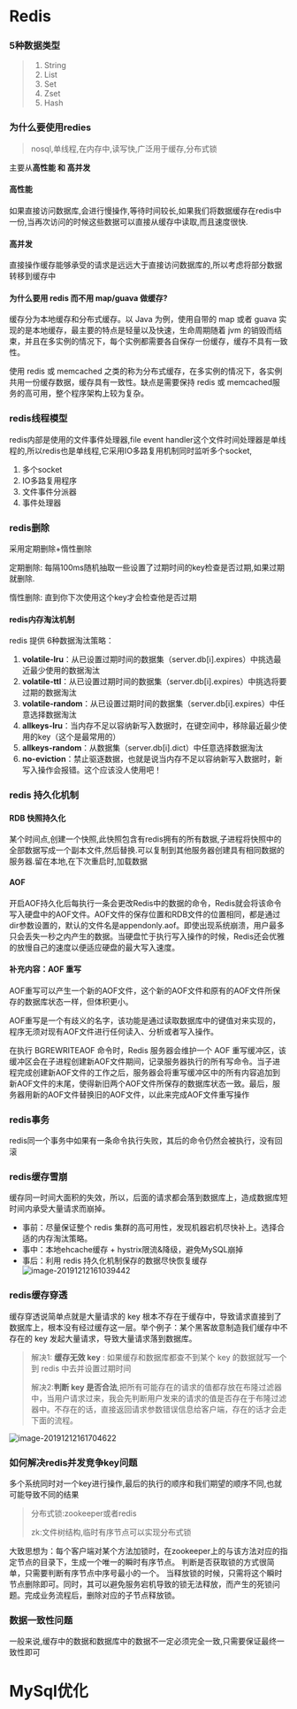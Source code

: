 

# Redis

### 5种数据类型

> 1. String
> 2. List
> 3. Set
> 4. Zset
> 5. Hash

### 为什么要使用redies

> nosql,单线程,在内存中,读写快,广泛用于缓存,分布式锁

主要从**高性能	和	高并发**

#### 高性能

如果直接访问数据库,会进行慢操作,等待时间较长,如果我们将数据缓存在redis中一份,当再次访问的时候这些数据可以直接从缓存中读取,而且速度很快.

#### 高并发

直接操作缓存能够承受的请求是远远大于直接访问数据库的,所以考虑将部分数据转移到缓存中

#### 为什么要用 redis 而不用 map/guava 做缓存?

缓存分为本地缓存和分布式缓存。以 Java 为例，使用自带的 map 或者 guava 实现的是本地缓存，最主要的特点是轻量以及快速，生命周期随着 jvm 的销毁而结束，并且在多实例的情况下，每个实例都需要各自保存一份缓存，缓存不具有一致性。

使用 redis 或 memcached 之类的称为分布式缓存，在多实例的情况下，各实例共用一份缓存数据，缓存具有一致性。缺点是需要保持 redis 或 memcached服务的高可用，整个程序架构上较为复杂。

### redis线程模型

redis内部是使用的文件事件处理器,file event handler这个文件时间处理器是单线程的,所以redis也是单线程,它采用IO多路复用机制同时监听多个socket,

1. 多个socket
2. IO多路复用程序
3. 文件事件分派器
4. 事件处理器

### redis删除

采用定期删除+惰性删除

定期删除:	每隔100ms随机抽取一些设置了过期时间的key检查是否过期,如果过期就删除.

惰性删除:	直到你下次使用这个key才会检查他是否过期

#### redis内存淘汰机制

redis 提供 6种数据淘汰策略：

1. **volatile-lru**：从已设置过期时间的数据集（server.db[i].expires）中挑选最近最少使用的数据淘汰
2. **volatile-ttl**：从已设置过期时间的数据集（server.db[i].expires）中挑选将要过期的数据淘汰
3. **volatile-random**：从已设置过期时间的数据集（server.db[i].expires）中任意选择数据淘汰
4. **allkeys-lru**：当内存不足以容纳新写入数据时，在键空间中，移除最近最少使用的key（这个是最常用的）
5. **allkeys-random**：从数据集（server.db[i].dict）中任意选择数据淘汰
6. **no-eviction**：禁止驱逐数据，也就是说当内存不足以容纳新写入数据时，新写入操作会报错。这个应该没人使用吧！

### redis 持久化机制

#### RDB 快照持久化

某个时间点,创建一个快照,此快照包含有redis拥有的所有数据,子进程将快照中的全部数据写成一个副本文件,然后替换.可以复制到其他服务器创建具有相同数据的服务器.留在本地,在下次重启时,加载数据

#### AOF

开启AOF持久化后每执行一条会更改Redis中的数据的命令，Redis就会将该命令写入硬盘中的AOF文件。AOF文件的保存位置和RDB文件的位置相同，都是通过dir参数设置的，默认的文件名是appendonly.aof。即使出现系统崩溃，用户最多只会丢失一秒之内产生的数据。当硬盘忙于执行写入操作的时候，Redis还会优雅的放慢自己的速度以便适应硬盘的最大写入速度。

#### **补充内容：AOF 重写**

AOF重写可以产生一个新的AOF文件，这个新的AOF文件和原有的AOF文件所保存的数据库状态一样，但体积更小。

AOF重写是一个有歧义的名字，该功能是通过读取数据库中的键值对来实现的，程序无须对现有AOF文件进行任何读入、分析或者写入操作。

在执行 BGREWRITEAOF 命令时，Redis 服务器会维护一个 AOF 重写缓冲区，该缓冲区会在子进程创建新AOF文件期间，记录服务器执行的所有写命令。当子进程完成创建新AOF文件的工作之后，服务器会将重写缓冲区中的所有内容追加到新AOF文件的末尾，使得新旧两个AOF文件所保存的数据库状态一致。最后，服务器用新的AOF文件替换旧的AOF文件，以此来完成AOF文件重写操作

### redis事务

redis同一个事务中如果有一条命令执行失败，其后的命令仍然会被执行，没有回滚

### redis缓存雪崩

缓存同一时间大面积的失效，所以，后面的请求都会落到数据库上，造成数据库短时间内承受大量请求而崩掉。

- 事前：尽量保证整个 redis 集群的高可用性，发现机器宕机尽快补上。选择合适的内存淘汰策略。
- 事中：本地ehcache缓存 + hystrix限流&降级，避免MySQL崩掉
- 事后：利用 redis 持久化机制保存的数据尽快恢复缓存![image-20191212161039442]($%7Bpic%7D/image-20191212161039442.png)

### redis缓存穿透

缓存穿透说简单点就是大量请求的 key 根本不存在于缓存中，导致请求直接到了数据库上，根本没有经过缓存这一层。举个例子：某个黑客故意制造我们缓存中不存在的 key 发起大量请求，导致大量请求落到数据库。

> 解决1: **缓存无效 key** : 如果缓存和数据库都查不到某个 key 的数据就写一个到 redis 中去并设置过期时间
>
> 解决2:**判断 key 是否合法**,把所有可能存在的请求的值都存放在布隆过滤器中，当用户请求过来，我会先判断用户发来的请求的值是否存在于布隆过滤器中。不存在的话，直接返回请求参数错误信息给客户端，存在的话才会走下面的流程。

![image-20191212161704622]($%7Bpic%7D/image-20191212161704622.png)

### 如何解决redis并发竞争key问题

多个系统同时对一个key进行操作,最后的执行的顺序和我们期望的顺序不同,也就可能导致不同的结果

> 分布式锁:zookeeper或者redis
>
> zk:文件树结构,临时有序节点可以实现分布式锁

大致思想为：每个客户端对某个方法加锁时，在zookeeper上的与该方法对应的指定节点的目录下，生成一个唯一的瞬时有序节点。 判断是否获取锁的方式很简单，只需要判断有序节点中序号最小的一个。 当释放锁的时候，只需将这个瞬时节点删除即可。同时，其可以避免服务宕机导致的锁无法释放，而产生的死锁问题。完成业务流程后，删除对应的子节点释放锁。

### 数据一致性问题

一般来说,缓存中的数据和数据库中的数据不一定必须完全一致,只需要保证最终一致性即可









# MySql优化

